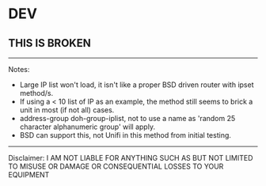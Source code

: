 # DEV

## THIS IS BROKEN 

-----

Notes:

* Large IP list won't load, it isn't like a proper BSD driven router with ipset method/s.
* If using a < 10 list of IP as an example, the method still seems to brick a unit in most (if not all) cases.
* address-group doh-group-iplist, not to use a name as 'random 25 character alphanumeric group' will apply.
* BSD can support this, not Unifi in this method from initial testing.

----
Disclaimer: I AM NOT LIABLE FOR ANYTHING SUCH AS BUT NOT LIMITED TO MISUSE OR DAMAGE OR CONSEQUENTIAL LOSSES TO YOUR EQUIPMENT
